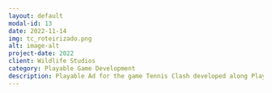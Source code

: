 ```yaml
---
layout: default
modal-id: 13
date: 2022-11-14
img: tc_roteirizado.png
alt: image-alt
project-date: 2022
client: Wildlife Studios
category: Playable Game Development
description: Playable Ad for the game Tennis Clash developed along Playables Team at Wildlife Studios. Proprietary engine written in Typescript/WebGL.
---
```

